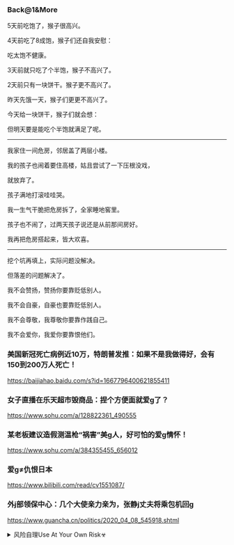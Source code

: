 ### Back@1&More
5天前吃饱了，猴子很高兴。

4天前吃了8成饱，猴子们还自我安慰：

吃太饱不健康。

3天前就只吃了个半饱，猴子不高兴了。

2天前只有一块饼干。猴子更不高兴了。

昨天先饿一天，猴子们更更不高兴了。

今天给一块饼干，猴子们就会想：

但明天要是能吃个半饱就满足了呢。

---
我家住一间危房，邻居盖了两层小楼。

我的孩子也闹着要住高楼，姑且尝试了一下压根没戏，

就放弃了。

孩子满地打滚哇哇哭。

我一生气干脆把危房拆了，全家睡地窖里。

孩子也不闹了，过两天孩子说还是从前那间房好。

我再把危房搭起来，皆大欢喜。

---
挖个坑再填上，实际问题没解决。

但落差的问题解决了。

我不会赞扬，赞扬你要靠贬低别人。

我不会自豪，自豪也要靠贬低别人。

我不会尊敬，我尊敬你要靠作践自己。

我不会爱你，我爱你要靠恨他们。

### 美国新冠死亡病例近10万，特朗普发推：如果不是我做得好，会有150到200万人死亡！
https://baijiahao.baidu.com/s?id=1667796400621855411

### 女子直播在乐天超市毁商品：捏个方便面就爱g了？
https://www.sohu.com/a/128822361_490555

### 某老板建议造假测温枪“祸害”美g人，好可怕的爱g情怀！
https://www.sohu.com/a/384355455_656012

### 爱g≠仇恨日本
https://www.bilibili.com/read/cv1551087/

### 外j部领保中心：几个大使亲力亲为，张静j丈夫将乘包机回g
https://www.guancha.cn/politics/2020_04_08_545918.shtml

<details><summary>风险自理Use At Your Own Risk☣</summary>

### 献给ag”者的诗
https://www.backchina.com/blog/275190/article-316552.html

你高尚的左手必然诅咒你卑鄙的右手；你高尚的肺将诅咒你邪恶的心；你高尚的肉体也要诅咒你肮脏的灵魂。
</details>
